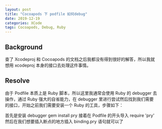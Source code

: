 ```yaml
---
layout: post
title: "Cocoapods 下 podfile 如何debug"
date: 2019-12-19
categories: XCode
tags: Cocoapods, Debug, Ruby
---
```


## Background

查了 Xcodeproj 和 Cocoapods 的文档之后我都没有得到很好的解答，所以我就想用 xcodeproj 本身的接口去处理这件事情。

## Resolve

由于 Podfile 本质上是 Ruby 脚本，所以这里我通常会使用 Ruby 的 debugger 去操作，通过 Ruby 强大的自省能力，在 debugger 里进行尝试然后找到我们需要的接口，开始之前我们需要安装一个 Ruby 的工具，步骤如下：

 首先是安装 debugger gem install pry
 接着在 Podfile 的开头导入 require 'pry'
 然后在我们想要插入断点的地方插入 binding.pry 语句就可以了

